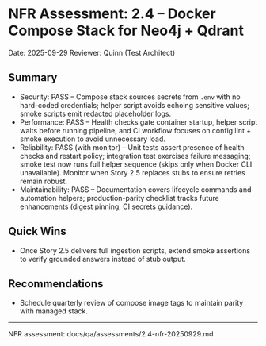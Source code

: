 # NFR Assessment: 2.4 – Docker Compose Stack for Neo4j + Qdrant

Date: 2025-09-29
Reviewer: Quinn (Test Architect)

## Summary
- Security: PASS – Compose stack sources secrets from `.env` with no hard-coded credentials; helper script avoids echoing sensitive values; smoke scripts emit redacted placeholder logs.
- Performance: PASS – Health checks gate container startup, helper script waits before running pipeline, and CI workflow focuses on config lint + smoke execution to avoid unnecessary load.
- Reliability: PASS (with monitor) – Unit tests assert presence of health checks and restart policy; integration test exercises failure messaging; smoke test now runs full helper sequence (skips only when Docker CLI unavailable). Monitor when Story 2.5 replaces stubs to ensure retries remain robust.
- Maintainability: PASS – Documentation covers lifecycle commands and automation helpers; production-parity checklist tracks future enhancements (digest pinning, CI secrets guidance).

## Quick Wins
- Once Story 2.5 delivers full ingestion scripts, extend smoke assertions to verify grounded answers instead of stub output.

## Recommendations
- Schedule quarterly review of compose image tags to maintain parity with managed stack.

---
NFR assessment: docs/qa/assessments/2.4-nfr-20250929.md

